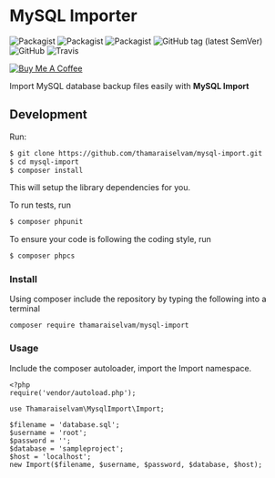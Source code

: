 # MySQL Importer

<img alt="Packagist" src="https://img.shields.io/packagist/dd/thamaraiselvam/mysql-import.svg?style=for-the-badge"> <img alt="Packagist" src="https://img.shields.io/packagist/dm/thamaraiselvam/mysql-import.svg?style=for-the-badge"> <img alt="Packagist" src="https://img.shields.io/packagist/dt/thamaraiselvam/mysql-import.svg?style=for-the-badge"> <img alt="GitHub tag (latest SemVer)" src="https://img.shields.io/github/tag/thamaraiselvam/mysql-import.svg?style=for-the-badge"> <img alt="GitHub" src="https://img.shields.io/github/license/thamaraiselvam/mysql-import.svg?style=for-the-badge">
<img alt="Travis" src="https://img.shields.io/travis/thamaraiselvam/mysql-import?style=for-the-badge">

<a href="https://www.buymeacoffee.com/R8Nc2vn" target="_blank"><img src="https://www.buymeacoffee.com/assets/img/custom_images/yellow_img.png" alt="Buy Me A Coffee"></a>

Import MySQL database backup files easily with <strong>MySQL Import</strong>

## Development

Run:

```sh
$ git clone https://github.com/thamaraiselvam/mysql-import.git
$ cd mysql-import
$ composer install
```

This will setup the library dependencies for you.

To run tests, run

```sh
$ composer phpunit
```

To ensure your code is following the coding style, run

```sh
$ composer phpcs
```

### Install

Using composer include the repository by typing the following into a terminal

```
composer require thamaraiselvam/mysql-import
```

### Usage

Include the composer autoloader, import the Import namespace.

```
<?php
require('vendor/autoload.php');

use Thamaraiselvam\MysqlImport\Import;

$filename = 'database.sql';
$username = 'root';
$password = '';
$database = 'sampleproject';
$host = 'localhost';
new Import($filename, $username, $password, $database, $host);
```
